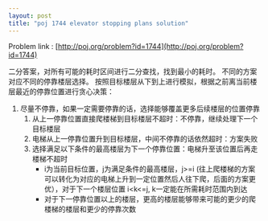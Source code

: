 ```yaml
---
layout: post
title: "poj 1744 elevator stopping plans solution"
---
```

Problem link
: [http://poj.org/problem?id=1744](http://poj.org/problem?id=1744)

二分答案，对所有可能的耗时区间进行二分查找，找到最小的耗时。
不同的方案对应不同的停靠楼层选择。
按照目标楼层从下到上进行模拟，根据之前离当前楼层最近的停靠位置进行贪心决策：
1. 尽量不停靠，如果一定需要停靠的话，选择能够覆盖更多后续楼层的位置停靠
	1. 从上一停靠位置直接爬楼梯到目标楼层不超时：不停靠，继续处理下一个目标楼层
	2. 电梯从上一停靠位置升到目标楼层，中间不停靠的话依然超时：方案失败
	3. 选择满足以下条件的最高楼层为下一个停靠位置：电梯升至该位置后再走楼梯不超时
		* i为当前目标位置，j为满足条件的最高楼层，j>=i (往上爬楼梯的方案可以转化为对应的电梯上升到一定位置然后人往下爬，后面的方案更优），对于下一个楼层位置 i<k<=j, k一定能在所需耗时范围内到达
		* 对于下一停靠位置以上的楼层，更高的楼层能够带来可能的更少的爬楼梯的楼层和更少的停靠次数
